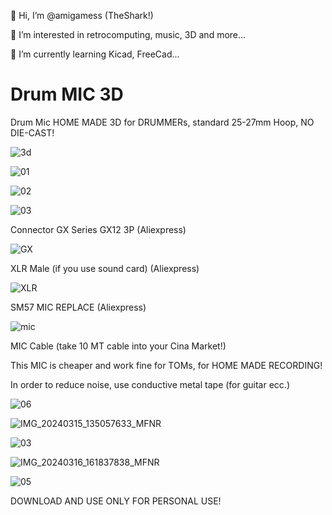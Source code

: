 👋 Hi, I’m @amigamess (TheShark!)

👀 I’m interested in retrocomputing, music, 3D and more...

🌱 I’m currently learning Kicad, FreeCad...


# Drum MIC 3D
Drum Mic HOME MADE 3D for DRUMMERs, standard 25-27mm Hoop, NO DIE-CAST!

![3d](https://github.com/amigamess/Drum_MIC_3D/assets/82521152/1e11a4cd-c396-47c0-a0bc-5d51930db998)

![01](https://github.com/amigamess/Drum_MIC_3D/assets/82521152/fd9ffa21-8782-4f79-9312-380be83bc97e)

![02](https://github.com/amigamess/Drum_MIC_3D/assets/82521152/dc34dfc2-4d0e-44de-ad22-afb2cb8fe401)

![03](https://github.com/amigamess/Drum_MIC_3D/assets/82521152/cbc45bdd-188d-4376-a487-72b7dc6a7456)


Connector GX Series GX12 3P (Aliexpress)

![GX](https://github.com/amigamess/Drum_MIC_3D/assets/82521152/abdb7b7a-16f7-4c13-bf8e-101694328b6d)

XLR Male (if you use sound card) (Aliexpress)

![XLR](https://github.com/amigamess/Drum_MIC_3D/assets/82521152/c583a787-3f05-46d8-be56-b583e4c14b5f)

SM57 MIC REPLACE (Aliexpress)

![mic](https://github.com/amigamess/Drum_MIC_3D/assets/82521152/7e4b1286-f7ec-49d0-9577-a5a305231aee)


MIC Cable (take 10 MT cable into your Cina Market!)

This MIC is cheaper and work fine for TOMs, for HOME MADE RECORDING!

In order to reduce noise, use conductive metal tape (for guitar ecc.)

![06](https://github.com/amigamess/Drum-MIC-3D/assets/82521152/e162ca90-a40b-4393-b681-7b20f7766d7c)

![IMG_20240315_135057633_MFNR](https://github.com/amigamess/Drum-MIC-3D/assets/82521152/1c9d9683-322b-4a86-aa03-07c8842faa7e)

![03](https://github.com/amigamess/Drum-MIC-3D/assets/82521152/7addda78-54d7-4fa5-a58b-2d1bf6cfb738)

![IMG_20240316_161837838_MFNR](https://github.com/amigamess/Drum-MIC-3D/assets/82521152/323027eb-a69f-4c37-83cc-e5d5c3238c71)

![05](https://github.com/amigamess/Drum-MIC-3D/assets/82521152/ae9b6da3-5a55-4da1-86d6-8ae921316d34)


DOWNLOAD AND USE ONLY FOR PERSONAL USE!



